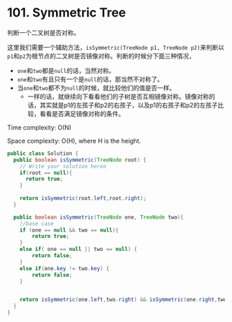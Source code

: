 # 101. Symmetric Tree

判断一个二叉树是否对称。

这里我们需要一个辅助方法，`isSymmetric(TreeNode p1, TreeNode p2)`来判断以`p1`和`p2`为根节点的二叉树是否镜像对称。判断的时候分下面三种情况，
+ `one`和`two`都是`null`的话，当然对称。
+ `one`和`two`有且只有一个是`null`的话，那当然不对称了。
+ 当`one`和`two`都不为`null`的时候，就比较他们的值是否一样。
  + 一样的话，就继续向下看看他们的子树是否互相镜像对称。镜像对称的话，其实就是p1的左孩子和p2的右孩子，以及p1的右孩子和p2的左孩子比较，看看是否满足镜像对称的条件。


Time complexity: O(N)

Space complexity: O(H), where H is the height.

```java
public class Solution {
  public boolean isSymmetric(TreeNode root) {
    // Write your solution hereo  
    if(root == null){
      return true;
    }
   
    return isSymmetric(root.left,root.right);
  }

  public boolean isSymmetric(TreeNode one, TreeNode two){
    //base case
    if (one == null && two == null){
        return true;
    }
    else if( one == null || two == null) {
        return false;
    }
    else if(one.key != two.key) {
        return false;
    }


    return isSymmetric(one.left,two.right) && isSymmetric(one.right,two.left);
  }
}
```

